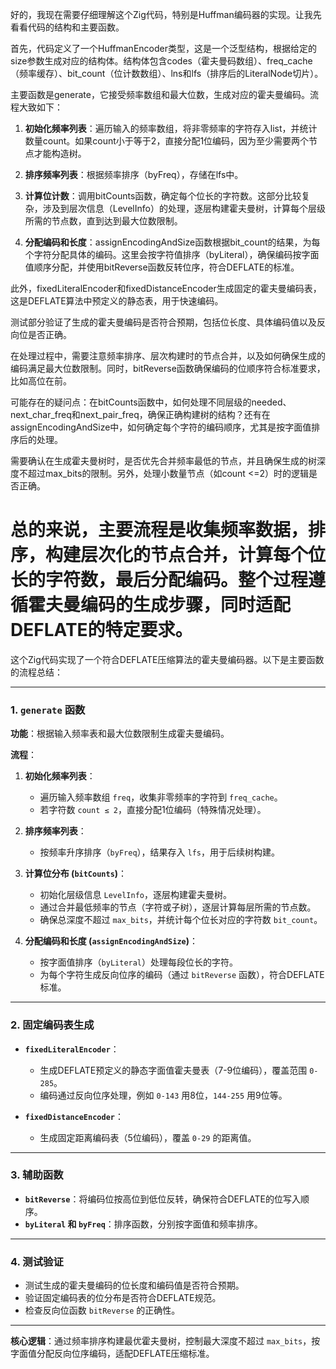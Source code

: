 好的，我现在需要仔细理解这个Zig代码，特别是Huffman编码器的实现。让我先看看代码的结构和主要函数。

首先，代码定义了一个HuffmanEncoder类型，这是一个泛型结构，根据给定的size参数生成对应的结构体。结构体包含codes（霍夫曼码数组）、freq_cache（频率缓存）、bit_count（位计数数组）、lns和lfs（排序后的LiteralNode切片）。

主要函数是generate，它接受频率数组和最大位数，生成对应的霍夫曼编码。流程大致如下：

1. **初始化频率列表**：遍历输入的频率数组，将非零频率的字符存入list，并统计数量count。如果count小于等于2，直接分配1位编码，因为至少需要两个节点才能构造树。

2. **排序频率列表**：根据频率排序（byFreq），存储在lfs中。

3. **计算位计数**：调用bitCounts函数，确定每个位长的字符数。这部分比较复杂，涉及到层次信息（LevelInfo）的处理，逐层构建霍夫曼树，计算每个层级所需的节点数，直到达到最大位数限制。

4. **分配编码和长度**：assignEncodingAndSize函数根据bit_count的结果，为每个字符分配具体的编码。这里会按字符值排序（byLiteral），确保编码按字面值顺序分配，并使用bitReverse函数反转位序，符合DEFLATE的标准。

此外，fixedLiteralEncoder和fixedDistanceEncoder生成固定的霍夫曼编码表，这是DEFLATE算法中预定义的静态表，用于快速编码。

测试部分验证了生成的霍夫曼编码是否符合预期，包括位长度、具体编码值以及反向位是否正确。

在处理过程中，需要注意频率排序、层次构建时的节点合并，以及如何确保生成的编码满足最大位数限制。同时，bitReverse函数确保编码的位顺序符合标准要求，比如高位在前。

可能存在的疑问点：在bitCounts函数中，如何处理不同层级的needed、next_char_freq和next_pair_freq，确保正确构建树的结构？还有在assignEncodingAndSize中，如何确定每个字符的编码顺序，尤其是按字面值排序后的处理。

需要确认在生成霍夫曼树时，是否优先合并频率最低的节点，并且确保生成的树深度不超过max_bits的限制。另外，处理小数量节点（如count <=2）时的逻辑是否正确。

总的来说，主要流程是收集频率数据，排序，构建层次化的节点合并，计算每个位长的字符数，最后分配编码。整个过程遵循霍夫曼编码的生成步骤，同时适配DEFLATE的特定要求。
================================================
这个Zig代码实现了一个符合DEFLATE压缩算法的霍夫曼编码器。以下是主要函数的流程总结：

---

### **1. `generate` 函数**
**功能**：根据输入频率表和最大位数限制生成霍夫曼编码。

**流程**：
1. **初始化频率列表**：
   - 遍历输入频率数组 `freq`，收集非零频率的字符到 `freq_cache`。
   - 若字符数 `count ≤ 2`，直接分配1位编码（特殊情况处理）。

2. **排序频率列表**：
   - 按频率升序排序（`byFreq`），结果存入 `lfs`，用于后续树构建。

3. **计算位分布 (`bitCounts`)**：
   - 初始化层级信息 `LevelInfo`，逐层构建霍夫曼树。
   - 通过合并最低频率的节点（字符或子树），逐层计算每层所需的节点数。
   - 确保总深度不超过 `max_bits`，并统计每个位长对应的字符数 `bit_count`。

4. **分配编码和长度 (`assignEncodingAndSize`)**：
   - 按字面值排序（`byLiteral`）处理每段位长的字符。
   - 为每个字符生成反向位序的编码（通过 `bitReverse` 函数），符合DEFLATE标准。

---

### **2. 固定编码表生成**
- **`fixedLiteralEncoder`**：
  - 生成DEFLATE预定义的静态字面值霍夫曼表（7-9位编码），覆盖范围 `0-285`。
  - 编码通过反向位序处理，例如 `0-143` 用8位，`144-255` 用9位等。

- **`fixedDistanceEncoder`**：
  - 生成固定距离编码表（5位编码），覆盖 `0-29` 的距离值。

---

### **3. 辅助函数**
- **`bitReverse`**：将编码位按高位到低位反转，确保符合DEFLATE的位写入顺序。
- **`byLiteral` 和 `byFreq`**：排序函数，分别按字面值和频率排序。

---

### **4. 测试验证**
- 测试生成的霍夫曼编码的位长度和编码值是否符合预期。
- 验证固定编码表的位分布是否符合DEFLATE规范。
- 检查反向位函数 `bitReverse` 的正确性。

---

**核心逻辑**：通过频率排序构建最优霍夫曼树，控制最大深度不超过 `max_bits`，按字面值分配反向位序编码，适配DEFLATE压缩标准。